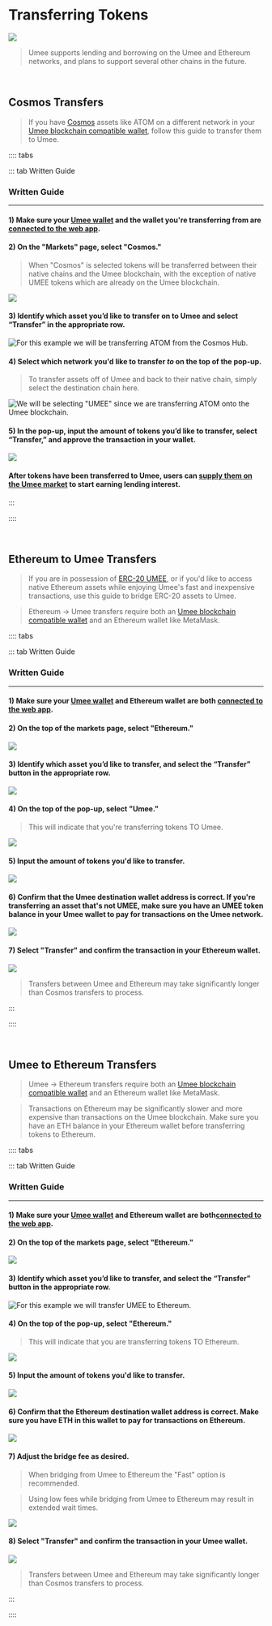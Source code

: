 # Transferring Tokens

![](/bg/transferring-tokens.png)

> Umee supports lending and borrowing on the Umee and Ethereum networks, and plans to support several other chains in the future.

<br>

## Cosmos Transfers

> If you have [Cosmos](/learn-the-basics/cosmos-basics/what-is-cosmos) assets like ATOM on a different network in your [Umee blockchain compatible wallet](/users/getting-started/creating-wallet), follow this guide to transfer them to Umee.

:::: tabs

::: tab Written Guide

### Written Guide

****

#### 1) Make sure your [Umee wallet](/users/getting-started/creating-wallet.html#creating-an-umee-blockchain-compatible-wallet) and the wallet you're transferring from are [connected to the web app](/users/using-the-web-app/connecting-app).

#### 2) On the "Markets" page, select "Cosmos."

> When "Cosmos" is selected tokens will be transferred between their native chains and the Umee blockchain, with the exception of native UMEE tokens which are already on the Umee blockchain.

![](/bg/ibc-1.png)

#### 3) Identify which asset you’d like to transfer on to Umee and select “Transfer” in the appropriate row.

![For this example we will be transferring ATOM from the Cosmos Hub.](/bg/ibc-2.png)

#### 4) Select which network you'd like to transfer _**to**_ on the top of the pop-up.

> To transfer assets off of Umee and back to their native chain, simply select the destination chain here.

![We will be selecting "UMEE" since we are transferring ATOM onto the Umee blockchain.](/bg/ibc-3.png)

#### 5) In the pop-up, input the amount of tokens you’d like to transfer, select “Transfer,” and approve the transaction in your wallet.

![](/bg/ibc-4.png)

#### After tokens have been transferred to Umee, users can [supply them on the Umee market](/users/using-the-web-app/supply-withdraw) to start earning lending interest.

:::

::::

<br>

## Ethereum to Umee Transfers

> If you are in possession of [ERC-20 UMEE](/overview/umee-token/token-format), or if you'd like to access native Ethereum assets while enjoying Umee's fast and inexpensive transactions, use this guide to bridge ERC-20 assets to Umee.

> Ethereum -> Umee transfers require both an [Umee blockchain compatible wallet](/users/getting-started/creating-wallet) and an Ethereum wallet like MetaMask.

:::: tabs

::: tab Written Guide

### Written Guide

****

#### 1) Make sure your [Umee wallet](/users/getting-started/creating-wallet) and Ethereum wallet are both [connected to the web app](/users/using-the-web-app/connecting-app).

#### 2) On the top of the markets page, select "Ethereum."

![](/bg/eth-to-umee-1.png)

#### 3) Identify which asset you’d like to transfer, and select the “Transfer” button in the appropriate row.

![](/bg/eth-to-umee-2.png)

#### 4) On the top of the pop-up, select "Umee."

> This will indicate that you're transferring tokens TO Umee.

![](/bg/eth-to-umee-3.png)

#### 5) Input the amount of tokens you'd like to transfer.

![](/bg/eth-to-umee-4.png)

#### 6) Confirm that the Umee destination wallet address is correct. If you're transferring an asset that's not UMEE, make sure you have an UMEE token balance in your Umee wallet to pay for transactions on the Umee network.

![](/bg/eth-to-umee-5.png)

#### 7) Select "Transfer" and confirm the transaction in your Ethereum wallet.

![](/bg/eth-to-umee-6.png)

> Transfers between Umee and Ethereum may take significantly longer than Cosmos transfers to process.

:::

::::

<br>

## Umee to Ethereum Transfers

> Umee -> Ethereum transfers require both an [Umee blockchain compatible wallet](/users/getting-started/creating-wallet) and an Ethereum wallet like MetaMask.

> Transactions on Ethereum may be significantly slower and more expensive than transactions on the Umee blockchain. Make sure you have an ETH balance in your Ethereum wallet before transferring tokens to Ethereum.

:::: tabs

::: tab Written Guide

### Written Guide

****

#### 1) Make sure your [Umee wallet](/users/getting-started/creating-wallet.html#creating-an-umee-blockchain-compatible-wallet) and Ethereum wallet are both[connected to the web app](/users/using-the-web-app/connecting-app).

#### 2) On the top of the markets page, select "Ethereum."

![](/bg/umee-to-eth-1.png)

#### 3) Identify which asset you’d like to transfer, and select the “Transfer” button in the appropriate row.

![For this example we will transfer UMEE to Ethereum.](/bg/umee-to-eth-2.png)

#### 4) On the top of the pop-up, select "Ethereum."

> This will indicate that you are transferring tokens TO Ethereum.

![](/bg/umee-to-eth-3.png)

#### 5) Input the amount of tokens you'd like to transfer.

![](/bg/umee-to-eth-4.png)

#### 6) Confirm that the Ethereum destination wallet address is correct. Make sure you have ETH in this wallet to pay for transactions on Ethereum.

![](/bg/umee-to-eth-5.png)

#### 7) Adjust the bridge fee as desired.

> When bridging from Umee to Ethereum the "Fast" option is recommended.

> Using low fees while bridging from Umee to Ethereum may result in extended wait times.

![](/bg/umee-to-eth-6.png)

#### 8) Select "Transfer" and confirm the transaction in your Umee wallet.

![](/bg/umee-to-eth-7.png)

> Transfers between Umee and Ethereum may take significantly longer than Cosmos transfers to process.

:::

::::